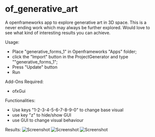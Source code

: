 # of_generative_art
A openframeworks app to explore generative art in 3D space. 
This is a never ending work which may always be further explored. 
Would love to see what kind of interesting results you can achieve.

Usage:
- Place "generative_forms_1" in Openframeworks "Apps" folder;
- click the "Import" button in the ProjectGenerator and type ""generative_forms_1";
- Press "Update" button
- Run

Add-Ons Required:
- ofxGui

Functionalities:
- Use keys "1-2-3-4-5-6-7-8-9-0" to change base visual
- use key "z" to hide/show GUI
- use GUI to change visual behaviour

Results:
![Screenshot](https://user-images.githubusercontent.com/62609851/122201541-09cf6300-ce94-11eb-9232-1f47de2deadf.png)
![Screenshot](https://user-images.githubusercontent.com/62609851/122201431-ee645800-ce93-11eb-8570-8405188c557c.png)
![Screenshot](https://user-images.githubusercontent.com/62609851/122203089-97f81900-ce95-11eb-847e-dbf139b9ce4d.png)



